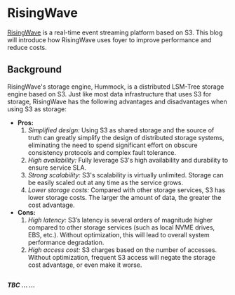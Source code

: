 # RisingWave

[RisingWave](https://github.com/risingwavelabs/risingwave) is a real-time event streaming platform based on S3. This blog will introduce how RisingWave uses foyer to improve performance and reduce costs.

## Background

RisingWave's storage engine, Hummock, is a distributed LSM-Tree storage engine based on S3. Just like most data infrastructure that uses S3 for storage, RisingWave has the following advantages and disadvantages when using S3 as storage:

- **Pros:**
    1. *Simplified design:* Using S3 as shared storage and the source of truth can greatly simplify the design of distributed storage systems, eliminating the need to spend significant effort on obscure consistency protocols and complex fault tolerance.
    2. *High availability:* Fully leverage S3's high availability and durability to ensure service SLA.
    3. *Strong scalability:* S3's scalability is virtually unlimited. Storage can be easily scaled out at any time as the service grows.
    4. *Lower storage costs:* Compared with other storage services, S3 has lower storage costs. The larger the amount of data, the greater the cost advantage.
- **Cons:**
    1. *High latency:* S3’s latency is several orders of magnitude higher compared to other storage services (such as local NVME drives, EBS, etc.). Without optimization, this will lead to overall system performance degradation.
    2. *High access cost:* S3 charges based on the number of accesses. Without optimization, frequent S3 access will negate the storage cost advantage, or even make it worse.

## 



***TBC ... ...***
